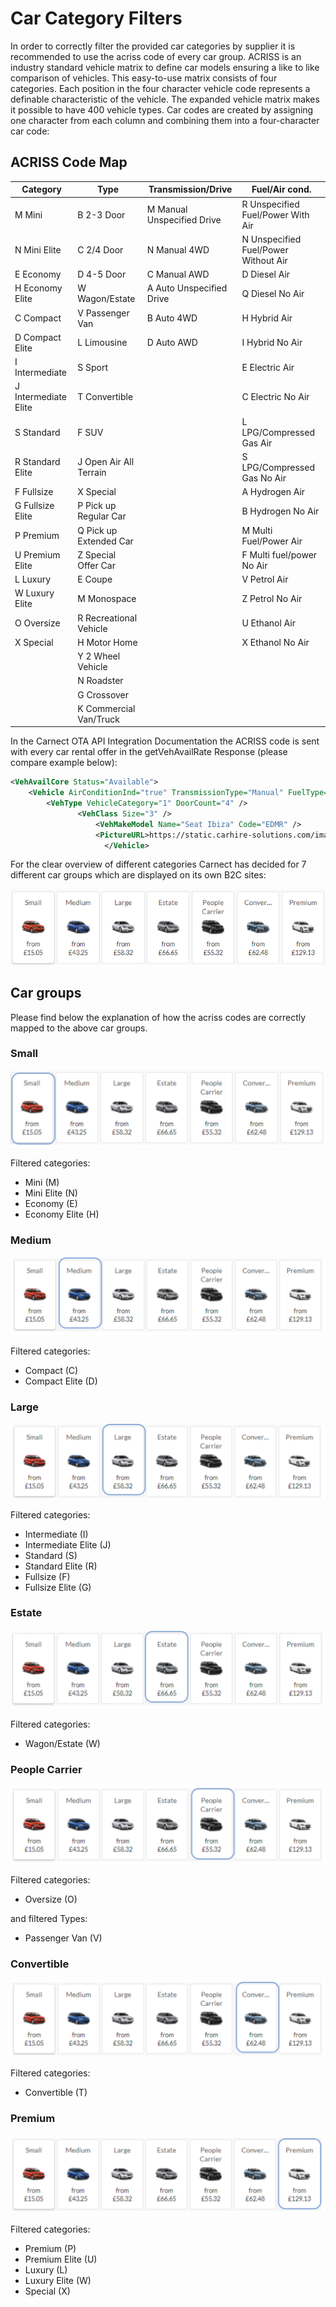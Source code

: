 # Car Category Filters

In order to correctly filter the provided car categories by supplier it is recommended to use the acriss code of every car group. ACRISS is an industry standard vehicle matrix to define car models ensuring a like to like comparison of vehicles. This easy-to-use matrix consists of four categories. Each position in the four character vehicle code represents a definable characteristic of the vehicle. The expanded vehicle matrix makes it possible to have 400 vehicle types. Car codes are created by assigning one character from each column and combining them into a four-character car code:

## ACRISS Code Map


| Category             | Type                   | Transmission/Drive         | Fuel/Air cond.                       | 
|----------------------|------------------------|----------------------------|--------------------------------------| 
| M Mini               | B 2-3 Door             | M Manual Unspecified Drive | R Unspecified Fuel/Power With Air    | 
| N Mini Elite         | C 2/4 Door             | N Manual 4WD               | N Unspecified Fuel/Power Without Air | 
| E Economy            | D 4-5 Door             | C Manual AWD               | D Diesel Air                         | 
| H Economy Elite      | W Wagon/Estate         | A Auto Unspecified Drive   | Q Diesel No Air                      | 
| C Compact            | V Passenger Van        | B Auto 4WD                 | H Hybrid Air                         | 
| D Compact Elite      | L Limousine            | D Auto AWD                 | I Hybrid No Air                      | 
| I Intermediate       | S Sport                |                            | E Electric Air                       | 
| J Intermediate Elite | T Convertible          |                            | C Electric No Air                    | 
| S Standard           | F SUV                  |                            | L LPG/Compressed Gas Air             | 
| R Standard Elite     | J Open Air All Terrain |                            | S LPG/Compressed Gas No Air          | 
| F Fullsize           | X Special              |                            | A Hydrogen Air                       | 
| G Fullsize Elite     | P Pick up Regular Car  |                            | B Hydrogen No Air                    | 
| P Premium            | Q Pick up Extended Car |                            | M Multi Fuel/Power Air               | 
| U Premium Elite      | Z Special Offer Car    |                            | F Multi fuel/power No Air            | 
| L Luxury             | E Coupe                |                            | V Petrol Air                         | 
| W Luxury Elite       | M Monospace            |                            | Z Petrol No Air                      | 
| O Oversize           | R Recreational Vehicle |                            | U Ethanol Air                        | 
| X Special            | H Motor Home           |                            | X Ethanol No Air                     | 
|                      | Y 2 Wheel Vehicle      |                            |                                      | 
|                      | N Roadster             |                            |                                      | 
|                      | G Crossover            |                            |                                      | 
|                      | K Commercial Van/Truck |                            |                                      | 




In the Carnect OTA API Integration Documentation the ACRISS code is sent with every car rental offer in the getVehAvailRate Response (please compare example below):


```xml
<VehAvailCore Status="Available">
    <Vehicle AirConditionInd="true" TransmissionType="Manual" FuelType="Petrol" DriveType="Unspecified" PassengerQuantity="5" BaggageQuantity="0" VendorCarType="B" Code="Seat Ibiza" CodeContext="">
        <VehType VehicleCategory="1" DoorCount="4" />
               <VehClass Size="3" />
                   <VehMakeModel Name="Seat Ibiza" Code="EDMR" />
                   <PictureURL>https://static.carhire-solutions.com/images/car/Avis/small/es0_b_lrg01.jpg</PictureURL>
                     </Vehicle>


```

For the clear overview of different categories Carnect has decided for 7 different car groups which are displayed on its own B2C sites:

![The seven car categories](car-categories.png)


## Car groups
Please find below the explanation of how the acriss codes are correctly mapped to the above car groups.


### Small
![Car group "small"](group-small.png)

Filtered categories:

* Mini (M)
* Mini Elite (N)
* Economy (E)
* Economy Elite (H)


### Medium
![Car group "medium"](group-medium.png)

Filtered categories:

* Compact (C)
* Compact Elite (D)


### Large
![Car group "large"](group-large.png)

Filtered categories:

* Intermediate (I)
* Intermediate Elite (J)
* Standard (S)
* Standard Elite (R)
* Fullsize (F)
* Fullsize Elite (G)


### Estate
![Car group "estate"](group-estate.png)

Filtered categories:

* Wagon/Estate (W)

### People Carrier
![Car group "people carrier"](group-people-carrier.png)

Filtered categories:

* Oversize (O)

and filtered Types:

* Passenger Van (V)


### Convertible
![Car group "convertible"](group-convertible.png)

Filtered categories:

* Convertible (T)


### Premium
![Car group "premium"](group-premium.png)

Filtered categories:

* Premium (P)
* Premium Elite (U)
* Luxury (L)
* Luxury Elite (W)
* Special (X)
